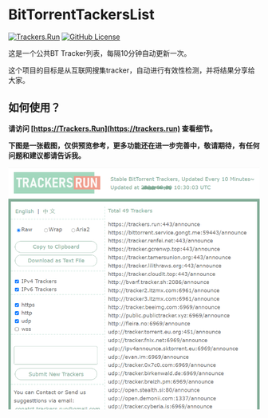 # BitTorrentTackersList

[![Trackers.Run](https://img.shields.io/static/v1?label=WEB&message=Trackers.Run&labelColor=555555&color=83AD98)](https://trackers.run)
[![GitHub License](https://img.shields.io/github/license/shadowcovering/BitTorrentTrackersList?labelColor=555555&color=83AD98)](https://raw.githubusercontent.com/shadowcovering/BitTorrentTrackersList/master/LICENSE)


这是一个公共BT Tracker列表，每隔10分钟自动更新一次。


这个项目的目标是从互联网搜集tracker，自动进行有效性检测，并将结果分享给大家。
## 如何使用？

**请访问 [https://Trackers.Run](https://trackers.run) 查看细节。**

**下图是一张截图，仅供预览参考，更多功能还在进一步完善中，敬请期待，有任何问题和建议都请告诉我。** 

[![Trackers.Run](https://raw.githubusercontent.com/shadowcovering/BitTorrentTrackersList/master/preview.png)](https://trackers.run)